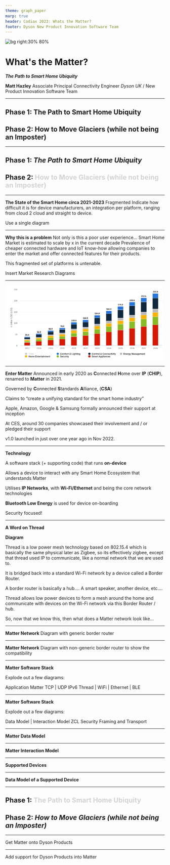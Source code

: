```yaml
---
theme: graph_paper
marp: true
header: Codiax 2023: Whats the Matter?
footer: Dyson New Product Innovation Software Team
---
```


![bg right:30% 80%](https://1000logos.net/wp-content/uploads/2021/05/Dyson-logo.png)

# **What's the Matter?**
***The Path to Smart Home Ubiquity***


**Matt Hazley**
Associate Principal Connectivity Engineer
*Dyson UK* / New Product Innovation Software Team


<!-- 
Hi everyone, my name is Matt Hazley, I am an Associate Principal Connectivity Engineer in Dyson's New Product Innovation Software Teams. My talk today for Codiax 2023 is titled "Whats the Matter" and my aim is to talk to you about the state of the Smart Home market today and to discuss to path towards ubiquity in this space for both Product Manufacturers and Smart Home Platforms.
-->

---

## **Phase 1:** The Path to Smart Home Ubiquity

## **Phase 2:** How to Move Glaciers (while not being an Imposter)

---

## **Phase 1:** *The Path to Smart Home Ubiquity*

## **Phase 2:** <span style="color:lightgrey;">How to Move Glaciers (while not being an Imposter)<span>

---

**The State of the Smart Home circa 2021-2023**
Fragmented
Indicate how difficult it is for device manufacturers, an integration per platform, ranging from cloud 2 cloud and straight to device.

Use a single diagram

<!-- 
Each existing Smart Home platform currently has its own protocols and configuration​
​Requires development to ‘on-board’ & support a new platform.​
S-->

---

**Why this is a problem**
Not only is this a poor user experience...
Smart Home Market is estimated to scale by x in the current decade
Prevalence of cheaper connected hardware and IoT know-how allowing companies to enter the market and offer connected features for their products.

This fragmented set of platforms is untenable.

Insert Market Research Diagrams

---

![bg center: 90%](market.png)

<!-- 
Statista 2023 Market Research Report on Smart Home
Household penetration is around 14% in 2022, predicted to be 33% by 2028
-->

---

**Enter Matter**
Announced in early 2020 as **C**onnected **H**ome over **IP** (**CHIP**), renamed to **Matter** in 2021. ​

Governed by **C**onnected **S**tandards **A**lliance, (**CSA**) ​

Claims to “create a unifying standard for the smart home industry”​

Apple, Amazon, Google & Samsung formally announced their support at inception

At CES, around 30 companies showcased their involvement and / or pledged their support​

v1.0 launched in just over one year ago in Nov 2022.​

---

**Technology**

A software stack (+ supporting code) that runs **on-device**​

Allows a device to interact with any Smart Home Ecosystem that understands Matter​

Utilises **IP Networks**, with **Wi-Fi/Ethernet** and  being the core network technologies​

**Bluetooth Low Energy** is used for device on-boarding​

Security focused!

---

**A Word on Thread**

**Diagram**

Thread is a low power mesh technology based on 802.15.4 which is basically the same physical later as Zigbee, so its effectively zigbee, except that thread used IP to communicate, like a normal network that we are used to. ​

It is bridged back into a standard Wi-Fi network by a device called a Border Router. ​

A border router is basically a hub…. A smart speaker, another device, etc….​

Thread allows low power devices to form a mesh around the home and communicate with devices on the Wi-Fi network via this Border Router / hub. ​

So, now that we know this, then what does a Matter network look like...

---

**Matter Network**
Diagram with generic border router​

---

**Matter Network**
Diagram with non-generic border router​ to show the compatibility

---

**Matter Software Stack**

Explode out a few diagrams:

Application
Matter
TCP | UDP
IPv6
Thread | WiFi | Ethernet | BLE

---

**Matter Software Stack**

Explode out a few diagrams:

Data Model | Interaction Model
ZCL
Security
Framing and Transport

---

**Matter Data Model**

---

**Matter Interaction Model**

---

**Supported Devices**

---

**Data Model of a Supported Device**

---

## **Phase 1:** <span style="color:lightgrey;">The Path to Smart Home Ubiquity<span>

## **Phase 2:** *How to Move Glaciers (while not being an Imposter)*

---

Get Matter onto Dyson Products

---

Add support for Dyson Products into Matter

